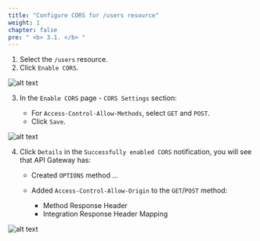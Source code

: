 ```yaml
---
title: "Configure CORS for /users resource"
weight: 1
chapter: false
pre: " <b> 3.1. </b> "
---
```


1. Select the `/users` resource.
2. Click `Enable CORS`.

![alt text](/images/workshop-3/API-Gateway--UsersAPI--users--enable-CORS.png)

3. In the `Enable CORS` page - `CORS Settings` section:

   - For `Access-Control-Allow-Methods`, select `GET` and `POST`.
   - Click `Save`.

![alt text](/images/workshop-3/API-Gateway--UsersAPI--users--CORS-settings.png)

4. Click `Details` in the `Successfully enabled CORS` notification, you will see that API Gateway has:

   - Created `OPTIONS` method ...
   - Added `Access-Control-Allow-Origin` to the `GET`/`POST` method:

     - Method Response Header
     - Integration Response Header Mapping

![alt text](/images/workshop-3/API-Gateway--UsersAPI--users--enable-CORS-detail.png)
